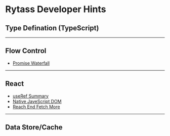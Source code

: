 # Rytass Developer Hints

## Type Defination (TypeScript)
---
## Flow Control

- [Promise Waterfall](flow-control/promise-waterfall.md)

---
## React
- [useRef Summary](react/use-ref-summary.md)
- [Native JaveScript DOM](react/native-js-dom.md)
- [Reach End Fetch More](react/reach-end-fetch-more.md)
---

## Data Store/Cache